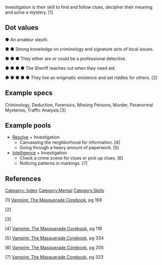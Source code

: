 Investigation is their skill to find and follow clues, decipher their
meaning and solve a mystery. [1]

## Dot values

● An amateur sleuth.

● ● Strong knowledge on criminology and signature acts of local issues.

● ● ● They either are or could be a professional detective.

● ● ● ● The Sheriff reaches out when they need aid.

● ● ● ● ● They live an enigmatic existence and set riddles for others.
[2]

## Example specs

Criminology, Deduction, Forensics, Missing Persons, Murder, Paranormal
Mysteries, Traffic Analysis.[3]

## Example pools

- <a href="Resolve" class="wikilink" title="Resolve">Resolve</a> +
  Investigation
  - Canvassing the neighborhood for information. [4]
  - Going through a heavy amount of paperwork. [5]
- <a href="Intelligence" class="wikilink"
  title="Intelligence">Intelligence</a> + Investigation
  - Check a crime scene for clues or pick up clues. [6]
  - Noticing patterns in markings. [7]

## References

<a href="Category:_Index" class="wikilink"
title="Category: Index">Category: Index</a>
<a href="Category:Mental" class="wikilink"
title="Category:Mental">Category:Mental</a>
<a href="Category:Skills" class="wikilink"
title="Category:Skills">Category:Skills</a>

[1] <a href="Vampire:_The_Masquerade_Corebook" class="wikilink"
title="Vampire: The Masquerade Corebook">Vampire: The Masquerade
Corebook</a>, pg 169

[2]

[3]

[4] <a href="Vampire:_The_Masquerade_Corebook" class="wikilink"
title="Vampire: The Masquerade Corebook">Vampire: The Masquerade
Corebook</a>, pg 118

[5] <a href="Vampire:_The_Masquerade_Corebook" class="wikilink"
title="Vampire: The Masquerade Corebook">Vampire: The Masquerade
Corebook</a>, pg 334

[6] <a href="Vampire:_The_Masquerade_Corebook" class="wikilink"
title="Vampire: The Masquerade Corebook">Vampire: The Masquerade
Corebook</a>, pg 205

[7] <a href="Vampire:_The_Masquerade_Corebook" class="wikilink"
title="Vampire: The Masquerade Corebook">Vampire: The Masquerade
Corebook</a>, pg 323

